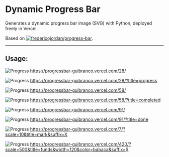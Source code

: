 # Dynamic Progress Bar

Generates a dynamic progress bar image (SVG) with Python, deployed freely in Vercel.

Based on [![fredericojordan/progress-bar](https://img.shields.io/badge/fredericojordan%2Fprogress--bar-black?style=flat&logo=github)](https://github.com/fredericojordan/progress-bar).

---

## Usage:

![Progress](https://progressbar-guibranco.vercel.com/28/)
https://progressbar-guibranco.vercel.com/28/

![Progress](https://progressbar-guibranco.vercel.com/28/?title=progress)
https://progressbar-guibranco.vercel.com/28/?title=progress

![Progress](https://progressbar-guibranco.vercel.com/58/)
https://progressbar-guibranco.vercel.com/58/

![Progress](https://progressbar-guibranco.vercel.com/58/?title=completed)
https://progressbar-guibranco.vercel.com/58/?title=completed

![Progress](https://progressbar-guibranco.vercel.com/91/)
https://progressbar-guibranco.vercel.com/91/

![Progress](https://progressbar-guibranco.vercel.com/91/?title=done)
https://progressbar-guibranco.vercel.com/91/?title=done

![Progress](https://progressbar-guibranco.vercel.com/7/?scale=10&title=mark&suffix=X)
https://progressbar-guibranco.vercel.com/7/?scale=10&title=mark&suffix=X

![Progress](https://progressbar-guibranco.vercel.com/420/?scale=500&title=funds&width=200&color=babaca&suffix=$)
https://progressbar-guibranco.vercel.com/420/?scale=500&title=funds&width=120&color=babaca&suffix=$
